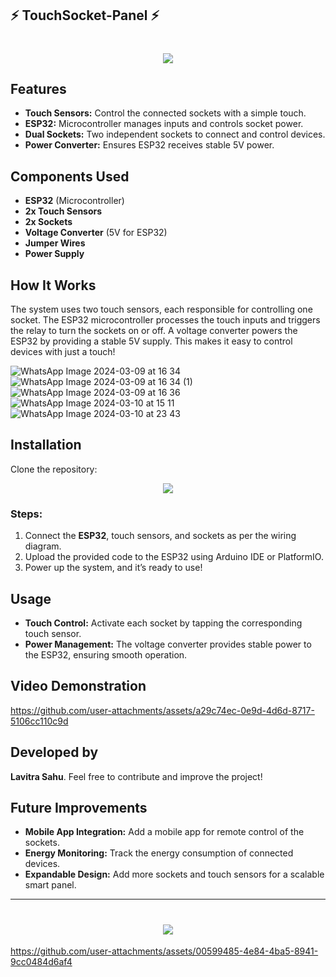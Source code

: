 ## ⚡ TouchSocket-Panel ⚡

<h1 align="center">
    <img src="https://readme-typing-svg.herokuapp.com/?font=Righteous&size=35&center=true&vCenter=true&width=700&height=100&duration=4000&lines=Touch+Sensor+Controlled+Sockets!+🔌;" />
</h1>

## Features

- **Touch Sensors:** Control the connected sockets with a simple touch.
- **ESP32:** Microcontroller manages inputs and controls socket power.
- **Dual Sockets:** Two independent sockets to connect and control devices.
- **Power Converter:** Ensures ESP32 receives stable 5V power.

## Components Used

- **ESP32** (Microcontroller)
- **2x Touch Sensors**
- **2x Sockets**
- **Voltage Converter** (5V for ESP32)
- **Jumper Wires**
- **Power Supply**

## How It Works

The system uses two touch sensors, each responsible for controlling one socket. The ESP32 microcontroller processes the touch inputs and triggers the relay to turn the sockets on or off. A voltage converter powers the ESP32 by providing a stable 5V supply. This makes it easy to control devices with just a touch!

![WhatsApp Image 2024-03-09 at 16 34](https://github.com/user-attachments/assets/5e075ca8-605e-473e-9b95-d88441c1a70d)
![WhatsApp Image 2024-03-09 at 16 34 (1)](https://github.com/user-attachments/assets/191411eb-5472-4c93-8e17-d6f1924678b7)
![WhatsApp Image 2024-03-09 at 16 36](https://github.com/user-attachments/assets/1143df0b-6f4d-48df-9d19-707b046182d1)
![WhatsApp Image 2024-03-10 at 15 11](https://github.com/user-attachments/assets/5e123f8c-d211-43af-bf67-ec0d73f94257)
![WhatsApp Image 2024-03-10 at 23 43](https://github.com/user-attachments/assets/b1458698-4091-4544-a1c4-882cff23c61f)

## Installation

Clone the repository:

<div align="center">
    <a href="https://github.com/TechArcanist/TouchSocket-Panel">
        <img src="https://img.shields.io/badge/Clone_Repository-007ACC?style=for-the-badge&logo=github&logoColor=white" />
    </a>
</div>

### Steps:
1. Connect the **ESP32**, touch sensors, and sockets as per the wiring diagram.
2. Upload the provided code to the ESP32 using Arduino IDE or PlatformIO.
3. Power up the system, and it’s ready to use!

## Usage

- **Touch Control:** Activate each socket by tapping the corresponding touch sensor.
- **Power Management:** The voltage converter provides stable power to the ESP32, ensuring smooth operation.

## Video Demonstration

https://github.com/user-attachments/assets/a29c74ec-0e9d-4d6d-8717-5106cc110c9d

## Developed by

**Lavitra Sahu**. Feel free to contribute and improve the project!

## Future Improvements

- **Mobile App Integration:** Add a mobile app for remote control of the sockets.
- **Energy Monitoring:** Track the energy consumption of connected devices.
- **Expandable Design:** Add more sockets and touch sensors for a scalable smart panel.

---

<h1 align="center">
    <img src="https://readme-typing-svg.herokuapp.com/?font=Righteous&size=35&center=true&vCenter=true&width=500&height=70&duration=4000&lines=Thanks+for+Visiting!+👋;" />
</h1>



https://github.com/user-attachments/assets/00599485-4e84-4ba5-8941-9cc0484d6af4

